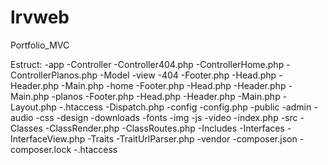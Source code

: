 # lrvweb
Portfolio_MVC

Estruct:
-app
  -Controller
     -Controller404.php
     -ControllerHome.php
     -ControllerPlanos.php
  -Model
  -view
     -404
         -Footer.php
         -Head.php
         -Header.php
         -Main.php
     -home
         -Footer.php
         -Head.php
         -Header.php
         -Main.php
     -planos
         -Footer.php
         -Head.php
         -Header.php
         -Main.php
     -Layout.php
  -.htaccess
  -Dispatch.php
-config
  -config.php
-public
  -admin
  -audio
  -css
  -design
  -downloads
  -fonts
  -img
  -js
  -video
  -index.php
-src
  -Classes
     -ClassRender.php
     -ClassRoutes.php
  -Includes
  -Interfaces
     -InterfaceView.php
  -Traits
     -TraitUrlParser.php
  -vendor
  -composer.json
  -composer.lock
-.htaccess
